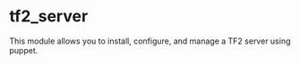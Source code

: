 # tf2_server #

This module allows you to install, configure, and manage a TF2 server using puppet.
